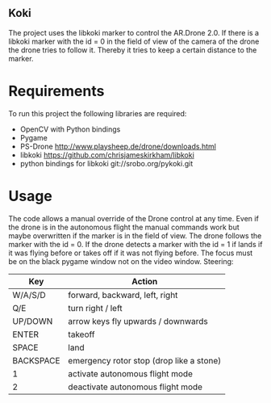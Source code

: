 ## Koki

The project uses the libkoki marker to control the AR.Drone 2.0. If there is a libkoki marker with the id = 0 in the field of view of the camera of the drone the drone tries to follow it. Thereby it tries to keep a certain distance to the marker.

# Requirements

To run this project the following libraries are required:

* OpenCV with Python bindings
* Pygame
* PS-Drone http://www.playsheep.de/drone/downloads.html
* libkoki https://github.com/chrisjameskirkham/libkoki
* python bindings for libkoki git://srobo.org/pykoki.git

# Usage

The code allows a manual override of the Drone control at any time. Even if the drone is in the autonomous flight the manual commands work but maybe overwritten if the marker is in the field of view. The drone follows the marker with the id = 0. If the drone detects a marker with the id = 1 if lands if it was flying before or takes off if it was not flying before. The focus must be on the black pygame window not on the video window. Steering:

Key | Action
----- | ------
W/A/S/D | forward, backward, left, right
Q/E | turn right / left
UP/DOWN | arrow keys fly upwards / downwards
ENTER | takeoff
SPACE | land
BACKSPACE | emergency rotor stop (drop like a stone)
1 | activate autonomous flight mode
2 | deactivate autonomous flight mode